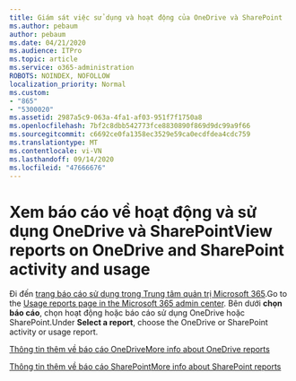 ```yaml
---
title: Giám sát việc sử dụng và hoạt động của OneDrive và SharePoint
ms.author: pebaum
author: pebaum
ms.date: 04/21/2020
ms.audience: ITPro
ms.topic: article
ms.service: o365-administration
ROBOTS: NOINDEX, NOFOLLOW
localization_priority: Normal
ms.custom:
- "865"
- "5300020"
ms.assetid: 2987a5c9-063a-4fa1-af03-951f7f1750a8
ms.openlocfilehash: 7bf2c8dbb542773fce8830890f869d9dc99a9f66
ms.sourcegitcommit: c6692ce0fa1358ec3529e59ca0ecdfdea4cdc759
ms.translationtype: MT
ms.contentlocale: vi-VN
ms.lasthandoff: 09/14/2020
ms.locfileid: "47666676"
---
```

# <a name="view-reports-on-onedrive-and-sharepoint-activity-and-usage"></a><span data-ttu-id="d0ce2-102">Xem báo cáo về hoạt động và sử dụng OneDrive và SharePoint</span><span class="sxs-lookup"><span data-stu-id="d0ce2-102">View reports on OneDrive and SharePoint activity and usage</span></span>

<span data-ttu-id="d0ce2-103">Đi đến [trang báo cáo sử dụng trong Trung tâm quản trị Microsoft 365](https://admin.microsoft.com/AdminPortal/Home).</span><span class="sxs-lookup"><span data-stu-id="d0ce2-103">Go to the [Usage reports page in the Microsoft 365 admin center](https://admin.microsoft.com/AdminPortal/Home).</span></span> <span data-ttu-id="d0ce2-104">Bên dưới **chọn báo cáo**, chọn hoạt động hoặc báo cáo sử dụng OneDrive hoặc SharePoint.</span><span class="sxs-lookup"><span data-stu-id="d0ce2-104">Under **Select a report**, choose the OneDrive or SharePoint activity or usage report.</span></span>
  
[<span data-ttu-id="d0ce2-105">Thông tin thêm về báo cáo OneDrive</span><span class="sxs-lookup"><span data-stu-id="d0ce2-105">More info about OneDrive reports</span></span>](https://go.microsoft.com/fwlink/?linkid=875239)
  
[<span data-ttu-id="d0ce2-106">Thông tin thêm về báo cáo SharePoint</span><span class="sxs-lookup"><span data-stu-id="d0ce2-106">More info about SharePoint reports</span></span>](https://go.microsoft.com/fwlink/?linkid=875240)
  